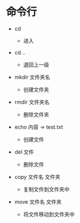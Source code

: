 # 命令行

- cd  
  - 进入
- cd ..   
  - 退回上一级

- mkdir 文件夹名 
  -  创建文件夹
- rmdir 文件夹名
  - 删除文件夹
- echo 内容 -> test.txt 
  - 创建文件
- del 文件
  - 删除文件
- copy 文件名 文件夹
  - 复制文件到文件夹中
- move 文件名 文件夹
  - 将文件移动到文件夹中